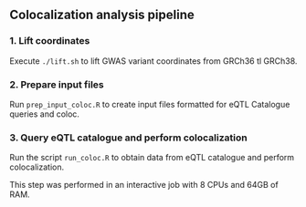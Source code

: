 ## Colocalization analysis pipeline

### 1. Lift coordinates

Execute `./lift.sh` to lift GWAS variant coordinates from GRCh36 tl GRCh38.

### 2. Prepare input files

Run `prep_input_coloc.R` to create input files formatted for eQTL Catalogue queries and coloc.

### 3. Query eQTL catalogue and perform colocalization

Run the script `run_coloc.R` to obtain data from eQTL catalogue and perform colocalization.

This step was performed in an interactive job with 8 CPUs and 64GB of RAM.
